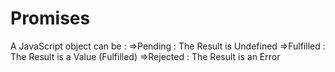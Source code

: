 # Promises
A JavaScript object can be :
    =>Pending : The Result is Undefined
    =>Fulfilled : The Result is a Value (Fulfilled)
    =>Rejected : The Result is an Error